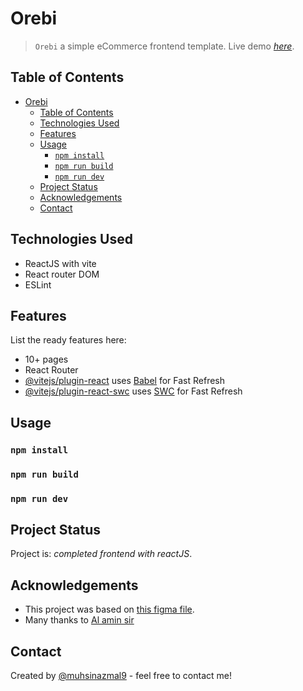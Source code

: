 # Orebi
> `Orebi` a simple eCommerce frontend template.
> Live demo [_here_](https://orebi-gold.vercel.app/).

## Table of Contents
- [Orebi](#orebi)
  - [Table of Contents](#table-of-contents)
  - [Technologies Used](#technologies-used)
  - [Features](#features)
  - [Usage](#usage)
    - [`npm install`](#npm-install)
    - [`npm run build`](#npm-run-build)
    - [`npm run dev`](#npm-run-dev)
  - [Project Status](#project-status)
  - [Acknowledgements](#acknowledgements)
  - [Contact](#contact)
<!-- * [License](#license) -->



## Technologies Used
- ReactJS with vite
- React router DOM
- ESLint


## Features
List the ready features here:
- 10+ pages
- React Router
- [@vitejs/plugin-react](https://github.com/vitejs/vite-plugin-react/blob/main/packages/plugin-react/README.md) uses [Babel](https://babeljs.io/) for Fast Refresh
- [@vitejs/plugin-react-swc](https://github.com/vitejs/vite-plugin-react-swc) uses [SWC](https://swc.rs/) for Fast Refresh

<!--## Screenshots
![Example screenshot](./img/screenshot.png)
If you have screenshots you'd like to share, include them here. -->


<!-- ## Setup
What are the project requirements/dependencies? Where are they listed? A requirements.txt or a Pipfile.lock file perhaps? Where is it located?

Proceed to describe how to install / setup one's local environment / get started with the project. -->


## Usage
### `npm install`
### `npm run build`
### `npm run dev`


## Project Status
Project is: _completed frontend with reactJS_.

## Acknowledgements
- This project was based on [this figma file](https://www.example.com).
- Many thanks to [Al amin sir](https://www.github.com/muhsinazmal9/)


## Contact
Created by [@muhsinazmal9](https://github.com/muhsinazmal9/) - feel free to contact me!


<!-- Optional -->
<!-- ## License -->
<!-- This project is open source and available under the [... License](). -->

<!-- You don't have to include all sections - just the one's relevant to your project -->

